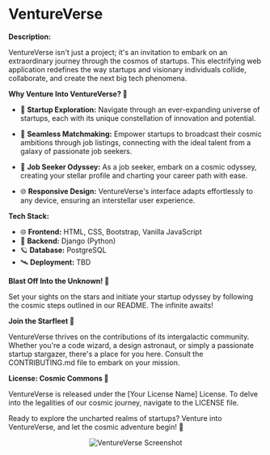<h1>VentureVerse</h1>

**Description:**

VentureVerse isn't just a project; it's an invitation to embark on an extraordinary journey through the cosmos of startups. This electrifying web application redefines the way startups and visionary individuals collide, collaborate, and create the next big tech phenomena.

**Why Venture Into VentureVerse? 🌌**

- 🚀 **Startup Exploration:** Navigate through an ever-expanding universe of startups, each with its unique constellation of innovation and potential.

- 🤖 **Seamless Matchmaking:** Empower startups to broadcast their cosmic ambitions through job listings, connecting with the ideal talent from a galaxy of passionate job seekers.

- 🌟 **Job Seeker Odyssey:** As a job seeker, embark on a cosmic odyssey, creating your stellar profile and charting your career path with ease.

- 🌐 **Responsive Design:** VentureVerse's interface adapts effortlessly to any device, ensuring an interstellar user experience.

**Tech Stack:**

- 🌐 **Frontend:** HTML, CSS, Bootstrap, Vanilla JavaScript
- 🌌 **Backend:** Django (Python)
- 🪐 **Database:** PostgreSQL 
- 🛰 **Deployment:** TBD

**Blast Off Into the Unknown! 🚀**

Set your sights on the stars and initiate your startup odyssey by following the cosmic steps outlined in our README. The infinite awaits!

**Join the Starfleet 🌠**

VentureVerse thrives on the contributions of its intergalactic community. Whether you're a code wizard, a design astronaut, or simply a passionate startup stargazer, there's a place for you here. Consult the CONTRIBUTING.md file to embark on your mission.

**License: Cosmic Commons 🌌**

VentureVerse is released under the [Your License Name] License. To delve into the legalities of our cosmic journey, navigate to the LICENSE file.

Ready to explore the uncharted realms of startups? Venture into VentureVerse, and let the cosmic adventure begin! 🌟

<div align="center">
  <img src="https://yourprojecturl.com/screenshot.png" alt="VentureVerse Screenshot">
</div>
